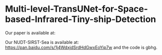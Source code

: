 # Multi-level-TransUNet-for-Space-based-Infrared-Tiny-ship-Detection
Our paper is available at:

Our NUDT-SIRST-Sea is available at: https://pan.baidu.com/s/1j4WdxjdSrdHdGwxEoYip7w and the code is gbhg.
